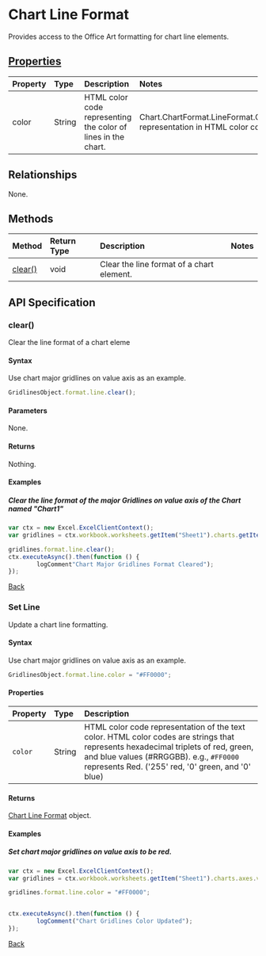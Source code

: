 # Chart Line Format
Provides access to the Office Art formatting for chart line elements.

## [Properties](#set-line)

| Property         | Type    |Description|Notes |
|:-----------------|:--------|:----------|:-----|
|color| String | HTML color code representing the color of lines in the chart. |Chart.ChartFormat.LineFormat.Color's representation in HTML color code.|

## Relationships
None.

## Methods
| Method     | Return Type    |Description|Notes  |
|:-----------------|:--------|:----------|:------|
|[clear()](#clear)|void |Clear the line format of a chart element.

## API Specification 
### clear()

Clear the line format of a chart eleme

#### Syntax
Use chart major gridlines on value axis as an example.
```js
GridlinesObject.format.line.clear();
```

#### Parameters
None.

#### Returns

Nothing.

#### Examples

##### Clear the line format of the major Gridlines on value axis of the Chart named "Chart1"

```js
var ctx = new Excel.ExcelClientContext();
var gridlines = ctx.workbook.worksheets.getItem("Sheet1").charts.getItem("Chart1").axes.valueaxis.majorGridlines;	

gridlines.format.line.clear();
ctx.executeAsync().then(function () {
		logComment"Chart Major Gridlines Format Cleared");
});
```
[Back](#methods)

### Set Line

Update a chart line formatting.

#### Syntax
Use chart major gridlines on value axis as an example.
```js
GridlinesObject.format.line.color = "#FF0000";

```

#### Properties
| Property         | Type    |Description|
|:-----------------|:--------|:----------|
|`color`|String|HTML color code representation of the text color. HTML color codes are strings that represents hexadecimal triplets of red, green, and blue values (#RRGGBB). e.g., `#FF0000` represents Red. ('255' red, '0' green, and '0' blue) |


#### Returns

[Chart Line Format](chartLineFormat.md) object. 

#### Examples

##### Set chart major gridlines on value axis to be red.
```js
var ctx = new Excel.ExcelClientContext();
var gridlines = ctx.workbook.worksheets.getItem("Sheet1").charts.axes.valueaxis.majorGridlines;

gridlines.format.line.color = "#FF0000";


ctx.executeAsync().then(function () {
		logComment("Chart Gridlines Color Updated");
});
```
[Back](#properties)